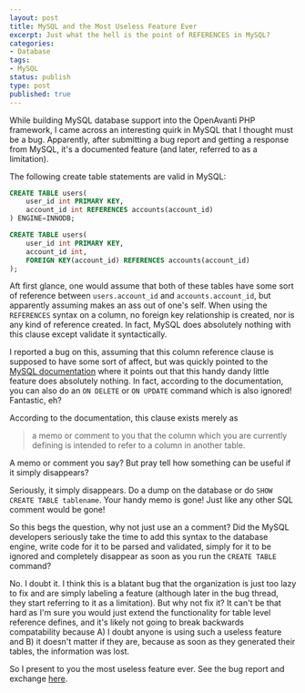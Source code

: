 ```yaml
---
layout: post
title: MySQL and the Most Useless Feature Ever
excerpt: Just what the hell is the point of REFERENCES in MySQL?
categories:
- Database
tags:
- MySQL
status: publish
type: post
published: true
---
```


While building MySQL database support into the OpenAvanti PHP framework, I came across an interesting quirk in MySQL
that I thought must be a bug. Apparently, after submitting a bug report and getting a response from MySQL, it's a
documented feature (and later, referred to as a limitation).

The following create table statements are valid in MySQL:

```sql
CREATE TABLE users(
    user_id int PRIMARY KEY,
    account_id int REFERENCES accounts(account_id)
) ENGINE=INNODB;

CREATE TABLE users(
    user_id int PRIMARY KEY,
    account_id int,
    FOREIGN KEY(account_id) REFERENCES accounts(account_id)
);
```

Aft first glance, one would assume that both of these tables have some sort of reference between `users.account_id`
and `accounts.account_id`, but apparently assuming makes an ass out of one's self. When using the `REFERENCES` syntax
on a column, no foreign key relationship is created, nor is any kind of reference created. In fact, MySQL does
absolutely nothing with this clause except validate it syntactically.

I reported a bug on this, assuming that this column reference clause is supposed to have some sort of affect, but was
quickly pointed to the [MySQL documentation](http://dev.mysql.com/doc/refman/5.0/en/example-foreign-keys.html) where
it points out that this handy dandy little feature does absolutely nothing. In fact, according to the documentation,
you can also do an `ON DELETE` or `ON UPDATE` command which is also ignored! Fantastic, eh?

According to the documentation, this clause exists merely as
> a memo or comment to you that the column which you are currently defining is intended to refer to a column
> in another table.

A memo or comment you say? But pray tell how something can be useful if it simply disappears?

Seriously, it simply disappears. Do a dump on the database or do `SHOW CREATE TABLE tablename`. Your handy memo is
gone! Just like any other SQL comment would be gone!

So this begs the question, why not just use an a comment? Did the MySQL developers seriously take the time to add this
syntax to the database engine, write code for it to be parsed and validated, simply for it to be ignored and completely
disappear as soon as you run the `CREATE TABLE` command?

No. I doubt it. I think this is a blatant bug that the organization is just too lazy to fix and are simply labeling a
feature (although later in the bug thread, they start referring to it as a limitation). But why not fix it? It can't be
that hard as I'm sure you would just extend the functionality for table level reference defines, and it's likely not
going to break backwards compatability because A) I doubt anyone is using such a useless feature and B) it doesn't
matter if they are, because as soon as they generated their tables, the information was lost.

So I present to you the most useless feature ever. See the bug report and exchange
[here](http://bugs.mysql.com/bug.php?id=51174).
